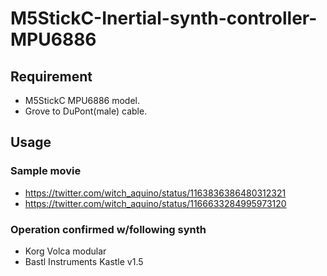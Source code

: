 # M5StickC-Inertial-synth-controller-MPU6886

## Requirement
- M5StickC MPU6886 model.
- Grove to DuPont(male) cable.

## Usage
### Sample movie
- https://twitter.com/witch_aquino/status/1163836386480312321
- https://twitter.com/witch_aquino/status/1166633284995973120

### Operation confirmed w/following synth
- Korg Volca modular
- Bastl Instruments Kastle v1.5


    
